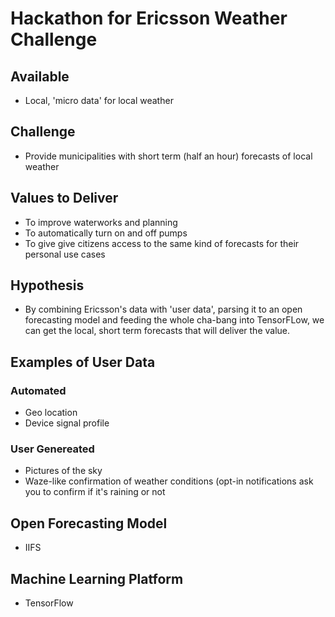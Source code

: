 # Hackathon for Ericsson Weather Challenge 

## Available

- Local, 'micro data' for local weather

## Challenge

- Provide municipalities with short term (half an hour) forecasts of local weather

## Values to Deliver
- To improve waterworks and planning
- To automatically turn on and off pumps
- To give give citizens access to the same kind of forecasts for their personal use cases

## Hypothesis
- By combining Ericsson's data with 'user data', parsing it to an open forecasting model and feeding the whole cha-bang into TensorFLow, we can get the local, short term forecasts that will deliver the value.

## Examples of User Data

### Automated
- Geo location
- Device signal profile

### User Genereated
- Pictures of the sky
- Waze-like confirmation of weather conditions (opt-in notifications ask you to confirm if it's raining or not

## Open Forecasting Model
- IIFS

## Machine Learning Platform
- TensorFlow
